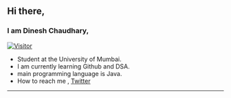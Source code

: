 ## Hi there, 
### I am Dinesh Chaudhary,
[![Visitor](https://visitor-badge.laobi.icu/badge?page_id=DineshPC)](https://github.com/DineshPC)
- Student at the University of Mumbai.
- I am currently learning Github and DSA.
- main programming language is Java.
- How to reach me , [Twitter](http://twitter.com)
--- 